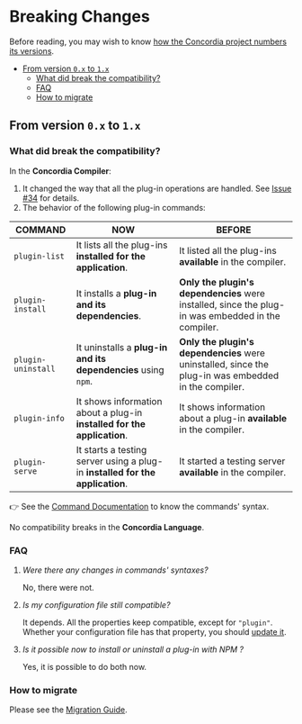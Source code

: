 # Breaking Changes <!-- omit in toc -->

Before reading, you may wish to know [how the Concordia project numbers its versions](versioning.md).

- [From version `0.x` to `1.x`](#from-version-0x-to-1x)
  - [What did break the compatibility?](#what-did-break-the-compatibility)
  - [FAQ](#faq)
  - [How to migrate](#how-to-migrate)

## From version `0.x` to `1.x`

### What did break the compatibility?

In the **Concordia Compiler**:

1. It changed the way that all the plug-in operations are handled. See [Issue #34](https://github.com/thiagodp/concordialang/issues/34) for details.
2. The behavior of the following plug-in commands:

| COMMAND          | NOW | BEFORE |
| ---------------- | --- | ------ |
| `plugin-list`    | It lists all the plug-ins **installed for the application**. | It listed all the plug-ins **available** in the compiler. |
| `plugin-install` | It installs a **plug-in and its dependencies**. | **Only the plugin's dependencies** were installed, since the plug-in was embedded in the compiler. |
| `plugin-uninstall` | It uninstalls a **plug-in and its dependencies** using `npm`. | **Only the plugin's dependencies** were uninstalled, since the plug-in was embedded in the compiler. |
| `plugin-info` | It shows information about a plug-in **installed for the application**. | It shows information about a plug-in **available** in the compiler. |
| `plugin-serve` | It starts a testing server using a plug-in **installed for the application**. | It started a testing server **available** in the compiler. |

👉 See the [Command Documentation](./commands.md) to know the commands' syntax.


No compatibility breaks in the **Concordia Language**.

### FAQ

1. *Were there any changes in commands' syntaxes?*

    No, there were not.

2. *Is my configuration file still compatible?*

    It depends. All the properties keep compatible, except for `"plugin"`. Whether your configuration file has that property, you should [update it](./migration.md).

3. *Is it possible now to install or uninstall a plug-in with NPM ?*

    Yes, it is possible to do both now.

### How to migrate

Please see the [Migration Guide](./migration.md).